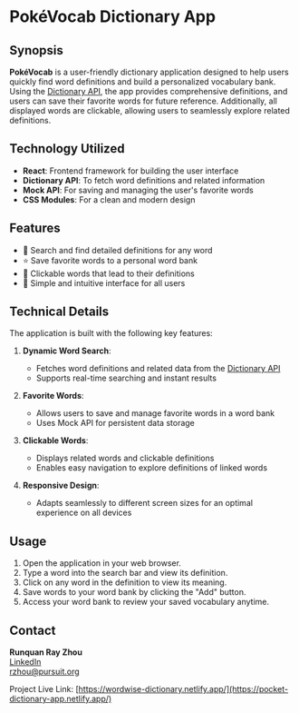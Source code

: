 # PokéVocab Dictionary App

## Synopsis

**PokéVocab** is a user-friendly dictionary application designed to help users quickly find word definitions and build a personalized vocabulary bank. Using the [Dictionary API](https://dictionaryapi.dev/), the app provides comprehensive definitions, and users can save their favorite words for future reference. Additionally, all displayed words are clickable, allowing users to seamlessly explore related definitions.

## Technology Utilized

- **React**: Frontend framework for building the user interface
- **Dictionary API**: To fetch word definitions and related information
- **Mock API**: For saving and managing the user's favorite words
- **CSS Modules**: For a clean and modern design

## Features

- 📖 Search and find detailed definitions for any word
- ⭐ Save favorite words to a personal word bank
- 🔗 Clickable words that lead to their definitions
- 🧩 Simple and intuitive interface for all users

## Technical Details

The application is built with the following key features:

1. **Dynamic Word Search**:
   - Fetches word definitions and related data from the [Dictionary API](https://dictionaryapi.dev/)
   - Supports real-time searching and instant results

2. **Favorite Words**:
   - Allows users to save and manage favorite words in a word bank
   - Uses Mock API for persistent data storage

3. **Clickable Words**:
   - Displays related words and clickable definitions
   - Enables easy navigation to explore definitions of linked words

4. **Responsive Design**:
   - Adapts seamlessly to different screen sizes for an optimal experience on all devices

## Usage

1. Open the application in your web browser.
2. Type a word into the search bar and view its definition.
3. Click on any word in the definition to view its meaning.
4. Save words to your word bank by clicking the "Add" button.
5. Access your word bank to review your saved vocabulary anytime.

## Contact

**Runquan Ray Zhou**  
[LinkedIn](https://www.linkedin.com/in/runquanrayzhou/)  
rzhou@pursuit.org  

Project Live Link: [https://wordwise-dictionary.netlify.app/](https://pocket-dictionary-app.netlify.app/)
